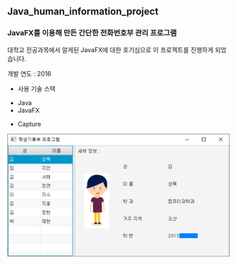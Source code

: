 <h2>Java_human_information_project</h2>

<h3>JavaFX를 이용해 만든 간단한 전화번호부 관리 프로그램</h3>
<p>대학교 전공과목에서 알게된 JavaFX에 대한 호기심으로 이 프로젝트를 진행하게 되었습니다.</p>


<font style="bold">개발 연도 : 2016</font>

* 사용 기술 스택 
- Java
- JavaFX

* Capture
<img src="https://github.com/ksm1538/projectImagesRepo/blob/main/Java_human_information_project/main.png"/>
